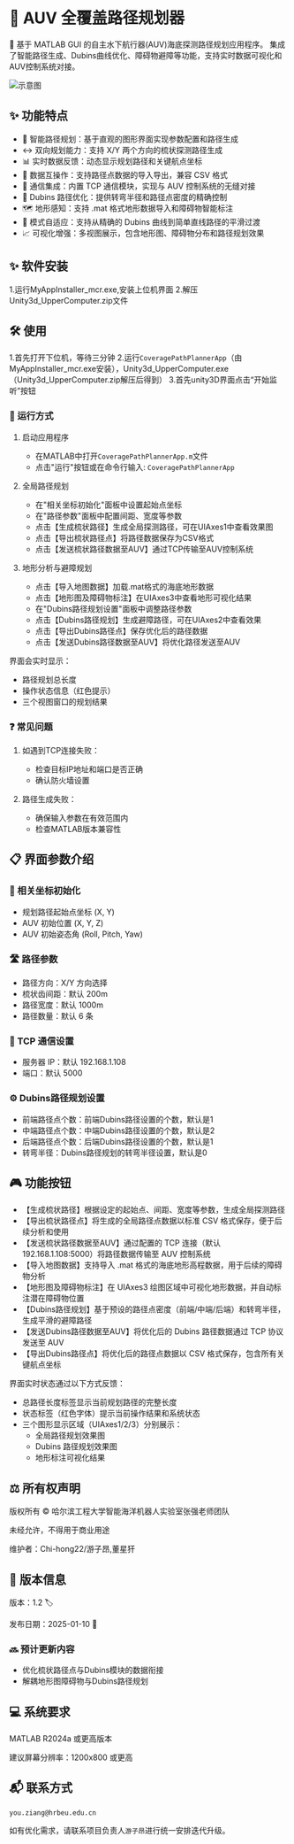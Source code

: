 # 🌊 AUV 全覆盖路径规划器

🚀 基于 MATLAB GUI 的自主水下航行器(AUV)海底探测路径规划应用程序。
集成了智能路径生成、Dubins曲线优化、障碍物避障等功能，支持实时数据可视化和AUV控制系统对接。

![示意图](/picture/示意图.png)

## ✨ 功能特点

- 🎯 智能路径规划：基于直观的图形界面实现参数配置和路径生成
- ↔️ 双向规划能力：支持 X/Y 两个方向的梳状探测路径生成
- 📊 实时数据反馈：动态显示规划路径和关键航点坐标
- 💾 数据互操作：支持路径点数据的导入导出，兼容 CSV 格式
- 🔄 通信集成：内置 TCP 通信模块，实现与 AUV 控制系统的无缝对接
- 🔄 Dubins 路径优化：提供转弯半径和路径点密度的精确控制
- 🗺️ 地形感知：支持 .mat 格式地形数据导入和障碍物智能标注
- 🔄 模式自适应：支持从精确的 Dubins 曲线到简单直线路径的平滑过渡
- 📈 可视化增强：多视图展示，包含地形图、障碍物分布和路径规划效果
  
## ✨ 软件安装
1.运行MyAppInstaller_mcr.exe,安装上位机界面
2.解压Unity3d_UpperComputer.zip文件
## 🛠️ 使用
1.首先打开下位机，等待三分钟
2.运行`CoveragePathPlannerApp`（由MyAppInstaller_mcr.exe安装），Unity3d_UpperComputer.exe（Unity3d_UpperComputer.zip解压后得到）
3.首先unity3D界面点击“开始监听”按钮

### 🚦 运行方式

1. 启动应用程序
   - 在MATLAB中打开`CoveragePathPlannerApp.m`文件
   - 点击"运行"按钮或在命令行输入: `CoveragePathPlannerApp`

2. 全局路径规划
   - 在"相关坐标初始化"面板中设置起始点坐标
   - 在"路径参数"面板中配置间距、宽度等参数
   - 点击【生成梳状路径】生成全局探测路径，可在UIAxes1中查看效果图
   - 点击【导出梳状路径点】将路径数据保存为CSV格式
   - 点击【发送梳状路径数据至AUV】通过TCP传输至AUV控制系统

3. 地形分析与避障规划
   - 点击【导入地图数据】加载.mat格式的海底地形数据
   - 点击【地形图及障碍物标注】在UIAxes3中查看地形可视化结果
   - 在"Dubins路径规划设置"面板中调整路径参数
   - 点击【Dubins路径规划】生成避障路径，可在UIAxes2中查看效果
   - 点击【导出Dubins路径点】保存优化后的路径数据
   - 点击【发送Dubins路径数据至AUV】将优化路径发送至AUV

界面会实时显示：
- 路径规划总长度
- 操作状态信息（红色提示）
- 三个视图窗口的规划结果

### ❓ 常见问题

1. 如遇到TCP连接失败：

   - 检查目标IP地址和端口是否正确
   - 确认防火墙设置
  
2. 路径生成失败：

   - 确保输入参数在有效范围内
   - 检查MATLAB版本兼容性

## 📋 界面参数介绍

### 📍 相关坐标初始化

- 规划路径起始点坐标 (X, Y)
- AUV 初始位置 (X, Y, Z)
- AUV 初始姿态角 (Roll, Pitch, Yaw)

### 🛣️ 路径参数

- 路径方向：X/Y 方向选择
- 梳状齿间距：默认 200m
- 路径宽度：默认 1000m
- 路径数量：默认 6 条

### 🔌 TCP 通信设置

- 服务器 IP：默认 192.168.1.108
- 端口：默认 5000

### ⚙️ Dubins路径规划设置

- 前端路径点个数：前端Dubins路径设置的个数，默认是1
- 中端路径点个数：中端Dubins路径设置的个数，默认是2
- 后端路径点个数：后端Dubins路径设置的个数，默认是1
- 转弯半径：Dubins路径规划的转弯半径设置，默认是0

## 🎮 功能按钮

- 【生成梳状路径】根据设定的起始点、间距、宽度等参数，生成全局探测路径
- 【导出梳状路径点】将生成的全局路径点数据以标准 CSV 格式保存，便于后续分析和使用
- 【发送梳状路径数据至AUV】通过配置的 TCP 连接（默认 192.168.1.108:5000）将路径数据传输至 AUV 控制系统
- 【导入地图数据】支持导入 .mat 格式的海底地形高程数据，用于后续的障碍物分析
- 【地形图及障碍物标注】在 UIAxes3 绘图区域中可视化地形数据，并自动标注潜在障碍物位置
- 【Dubins路径规划】基于预设的路径点密度（前端/中端/后端）和转弯半径，生成平滑的避障路径
- 【发送Dubins路径数据至AUV】将优化后的 Dubins 路径数据通过 TCP 协议发送至 AUV
- 【导出Dubins路径点】将优化后的路径点数据以 CSV 格式保存，包含所有关键航点坐标

界面实时状态通过以下方式反馈：

- 总路径长度标签显示当前规划路径的完整长度
- 状态标签（红色字体）提示当前操作结果和系统状态
- 三个图形显示区域（UIAxes1/2/3）分别展示：
  - 全局路径规划效果图
  - Dubins 路径规划效果图
  - 地形标注可视化结果

## ⚖️ 所有权声明

版权所有 © 哈尔滨工程大学智能海洋机器人实验室张强老师团队

未经允许，不得用于商业用途

维护者：Chi-hong22/游子昂,董星犴

## 📝 版本信息

版本：1.2 🏷️

发布日期：2025-01-10 📅

### 🔜 预计更新内容

- 优化梳状路径点与Dubins模块的数据衔接
- 解耦地形图障碍物与Dubins路径规划

## 💻 系统要求

MATLAB R2024a 或更高版本

建议屏幕分辨率：1200x800 或更高

## 📬 联系方式

`you.ziang@hrbeu.edu.cn`

如有优化需求，请联系项目负责人`游子昂`进行统一安排迭代升级。
